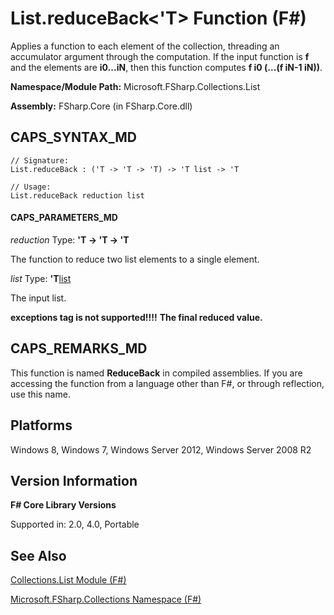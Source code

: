 # List.reduceBack<'T> Function (F#)

Applies a function to each element of the collection, threading an accumulator argument through the computation. If the input function is **f** and the elements are **i0...iN**, then this function computes **f i0 (...(f iN-1 iN))**.

**Namespace/Module Path:** Microsoft.FSharp.Collections.List

**Assembly:** FSharp.Core (in FSharp.Core.dll)


## CAPS_SYNTAX_MD

```
// Signature:
List.reduceBack : ('T -> 'T -> 'T) -> 'T list -> 'T

// Usage:
List.reduceBack reduction list
```

#### CAPS_PARAMETERS_MD
*reduction*
Type: **'T -&gt; 'T -&gt; 'T**


The function to reduce two list elements to a single element.


*list*
Type: **'T**[list](http://msdn.microsoft.com/en-us/library/c627b668-477b-4409-91ed-06d7f1b3e4a7)


The input list.



**exceptions tag is not supported!!!!**
**The final reduced value.**
## CAPS_REMARKS_MD
This function is named **ReduceBack** in compiled assemblies. If you are accessing the function from a language other than F#, or through reflection, use this name.


## Platforms
Windows 8, Windows 7, Windows Server 2012, Windows Server 2008 R2


## Version Information
**F# Core Library Versions**

Supported in: 2.0, 4.0, Portable




## See Also
[Collections.List Module &#40;F&#35;&#41;](Collections.List+Module+%28F%23%29.md)

[Microsoft.FSharp.Collections Namespace &#40;F&#35;&#41;](Microsoft.FSharp.Collections+Namespace+%28F%23%29.md)

